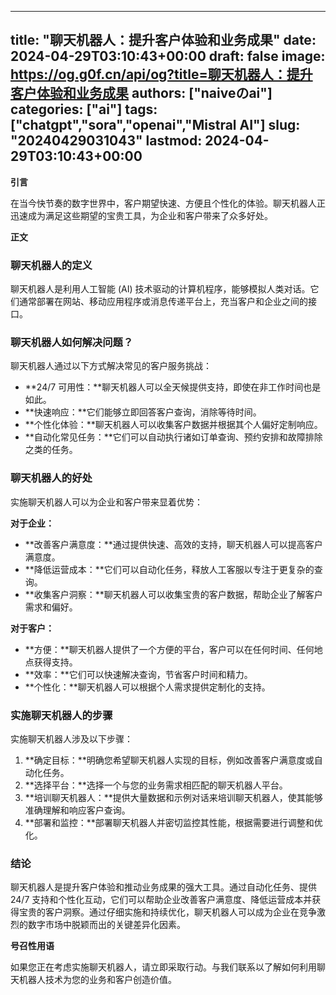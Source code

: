 
---
title: "聊天机器人：提升客户体验和业务成果"
date: 2024-04-29T03:10:43+00:00
draft: false
image: https://og.g0f.cn/api/og?title=聊天机器人：提升客户体验和业务成果
authors: ["naiveのai"]
categories: ["ai"]
tags: ["chatgpt","sora","openai","Mistral AI"]
slug: "20240429031043"
lastmod: 2024-04-29T03:10:43+00:00
---
**引言**

在当今快节奏的数字世界中，客户期望快速、方便且个性化的体验。聊天机器人正迅速成为满足这些期望的宝贵工具，为企业和客户带来了众多好处。

**正文**

### 聊天机器人的定义

聊天机器人是利用人工智能 (AI) 技术驱动的计算机程序，能够模拟人类对话。它们通常部署在网站、移动应用程序或消息传递平台上，充当客户和企业之间的接口。

### 聊天机器人如何解决问题？

聊天机器人通过以下方式解决常见的客户服务挑战：

- **24/7 可用性：**聊天机器人可以全天候提供支持，即使在非工作时间也是如此。
- **快速响应：**它们能够立即回答客户查询，消除等待时间。
- **个性化体验：**聊天机器人可以收集客户数据并根据其个人偏好定制响应。
- **自动化常见任务：**它们可以自动执行诸如订单查询、预约安排和故障排除之类的任务。

### 聊天机器人的好处

实施聊天机器人可以为企业和客户带来显着优势：

**对于企业：**

- **改善客户满意度：**通过提供快速、高效的支持，聊天机器人可以提高客户满意度。
- **降低运营成本：**它们可以自动化任务，释放人工客服以专注于更复杂的查询。
- **收集客户洞察：**聊天机器人可以收集宝贵的客户数据，帮助企业了解客户需求和偏好。

**对于客户：**

- **方便：**聊天机器人提供了一个方便的平台，客户可以在任何时间、任何地点获得支持。
- **效率：**它们可以快速解决查询，节省客户时间和精力。
- **个性化：**聊天机器人可以根据个人需求提供定制化的支持。

### 实施聊天机器人的步骤

实施聊天机器人涉及以下步骤：

1. **确定目标：**明确您希望聊天机器人实现的目标，例如改善客户满意度或自动化任务。
2. **选择平台：**选择一个与您的业务需求相匹配的聊天机器人平台。
3. **培训聊天机器人：**提供大量数据和示例对话来培训聊天机器人，使其能够准确理解和响应客户查询。
4. **部署和监控：**部署聊天机器人并密切监控其性能，根据需要进行调整和优化。

### 结论

聊天机器人是提升客户体验和推动业务成果的强大工具。通过自动化任务、提供 24/7 支持和个性化互动，它们可以帮助企业改善客户满意度、降低运营成本并获得宝贵的客户洞察。通过仔细实施和持续优化，聊天机器人可以成为企业在竞争激烈的数字市场中脱颖而出的关键差异化因素。

**号召性用语**

如果您正在考虑实施聊天机器人，请立即采取行动。与我们联系以了解如何利用聊天机器人技术为您的业务和客户创造价值。